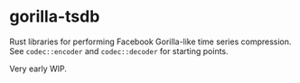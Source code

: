 # gorilla-tsdb

Rust libraries for performing Facebook Gorilla-like time series compression. See
`codec::encoder` and `codec::decoder` for starting points.

Very early WIP. 